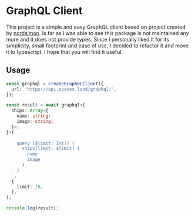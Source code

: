 # GraphQL Client

This project is a simple and easy GraphQL client based on project created by [nordsimon](https://github.com/nordsimon/graphql-client). Is far as I was able to see this package is not maintained any more and it does not provide types. Since I personally liked it for its simplicity, small footprint and ease of use, I decided to refactor it and move it to typescript. I hope that you will find it useful.

## Usage

```ts
const graphql = createGraphQLClient({
  url: 'https://api.spacex.land/graphql/',
});

const result = await graphql<{
  ships: Array<{
    name: string;
    image: string;
  }>;
}>(
  `
    query ($limit: Int!) {
      ships(limit: $limit) {
        name
        image
      }
    }
  `,
  {
    limit: 10,
  },
);

console.log(result);
```
